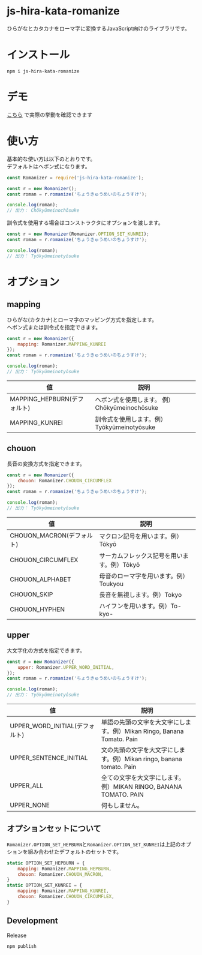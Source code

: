 # js-hira-kata-romanize

ひらがなとカタカナをローマ字に変換するJavaScript向けのライブラリです。

# インストール

```
npm i js-hira-kata-romanize
```

# デモ

[こちら](https://t-kuni-tech.com/2021/04/23/%e3%81%b2%e3%82%89%e3%81%8c%e3%81%aa%ef%bc%88%e3%82%ab%e3%82%bf%e3%82%ab%e3%83%8a%ef%bc%89%e3%82%92%e3%83%ad%e3%83%bc%e3%83%9e%e5%ad%97%e3%81%ab%e5%a4%89%e6%8f%9b%e3%81%99%e3%82%8b%e3%83%84%e3%83%bc/) で実際の挙動を確認できます

# 使い方

基本的な使い方は以下のとおりです。  
デフォルトはヘボン式になります。

```javascript
const Romanizer = require('js-hira-kata-romanize');

const r = new Romanizer();
const roman = r.romanize('ちょうきゅうめいのちょうすけ');

console.log(roman);
// 出力： Chōkyūmeinochōsuke
```

訓令式を使用する場合はコンストラクタにオプションを渡します。

```javascript
const r = new Romanizer(Romanizer.OPTION_SET_KUNREI);
const roman = r.romanize('ちょうきゅうめいのちょうすけ');

console.log(roman);
// 出力： Tyôkyûmeinotyôsuke
```

# オプション

## mapping

ひらがな(カタカナ)とローマ字のマッピング方式を指定します。  
ヘボン式または訓令式を指定できます。  

```javascript
const r = new Romanizer({
    mapping: Romanizer.MAPPING_KUNREI
});
const roman = r.romanize('ちょうきゅうめいのちょうすけ');

console.log(roman);
// 出力： Tyôkyûmeinotyôsuke
```

| 値 | 説明 |
| --- | --- |
| MAPPING_HEPBURN(デフォルト) | ヘボン式を使用します。 例）Chōkyūmeinochōsuke |
| MAPPING_KUNREI | 訓令式を使用します。例）Tyōkyūmeinotyōsuke |



## chouon

長音の変換方式を指定できます。

```javascript
const r = new Romanizer({
    chouon: Romanizer.CHOUON_CIRCUMFLEX
});
const roman = r.romanize('ちょうきゅうめいのちょうすけ');

console.log(roman);
// 出力： Tyôkyûmeinotyôsuke
```

| 値 | 説明 |
| --- | --- |
| CHOUON_MACRON(デフォルト) | マクロン記号を用います。例）Tōkyō |
| CHOUON_CIRCUMFLEX | サーカムフレックス記号を用います。例）Tôkyô |
| CHOUON_ALPHABET | 母音のローマ字を用います。例）Toukyou |
| CHOUON_SKIP | 長音を無視します。例）Tokyo |
| CHOUON_HYPHEN |  ハイフンを用います。例）To-kyo-|

## upper

大文字化の方式を指定できます。

```javascript
const r = new Romanizer({
    upper: Romanizer.UPPER_WORD_INITIAL,
});
const roman = r.romanize('ちょうきゅうめいのちょうすけ');

console.log(roman);
// 出力： Tyôkyûmeinotyôsuke
```

| 値 | 説明 |
| --- | --- |
| UPPER_WORD_INITIAL(デフォルト) | 単語の先頭の文字を大文字にします。例）Mikan Ringo, Banana Tomato. Pain |
| UPPER_SENTENCE_INITIAL | 文の先頭の文字を大文字にします。例）Mikan ringo, banana tomato. Pain |
| UPPER_ALL | 全ての文字を大文字にします。例）MIKAN RINGO, BANANA TOMATO. PAIN |
| UPPER_NONE | 何もしません。 |

## オプションセットについて

`Romanizer.OPTION_SET_HEPBURN`と`Romanizer.OPTION_SET_KUNREI`は上記のオプションを組み合わせたデフォルトのセットです。

```javascript
static OPTION_SET_HEPBURN = {
    mapping: Romanizer.MAPPING_HEPBURN,
    chouon: Romanizer.CHOUON_MACRON,
}
static OPTION_SET_KUNREI = {
    mapping: Romanizer.MAPPING_KUNREI,
    chouon: Romanizer.CHOUON_CIRCUMFLEX,
}
```

## Development

Release 

``` 
npm publish
```